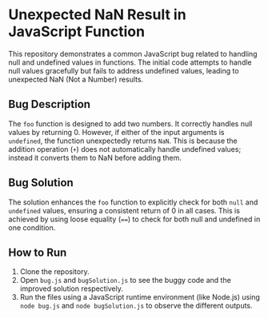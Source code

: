 # Unexpected NaN Result in JavaScript Function

This repository demonstrates a common JavaScript bug related to handling null and undefined values in functions. The initial code attempts to handle null values gracefully but fails to address undefined values, leading to unexpected NaN (Not a Number) results.

## Bug Description

The `foo` function is designed to add two numbers. It correctly handles null values by returning 0. However, if either of the input arguments is `undefined`, the function unexpectedly returns `NaN`. This is because the addition operation (`+`) does not automatically handle undefined values; instead it converts them to NaN before adding them.

## Bug Solution

The solution enhances the `foo` function to explicitly check for both `null` and `undefined` values, ensuring a consistent return of 0 in all cases.  This is achieved by using loose equality (`==`) to check for both null and undefined in one condition.

## How to Run

1. Clone the repository.
2. Open `bug.js` and `bugSolution.js` to see the buggy code and the improved solution respectively.
3. Run the files using a JavaScript runtime environment (like Node.js) using `node bug.js` and `node bugSolution.js` to observe the different outputs.